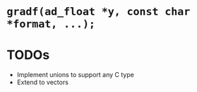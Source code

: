 # `gradf(ad_float *y, const char *format, ...);`

# TODOs

- Implement unions to support any C type
- Extend to vectors